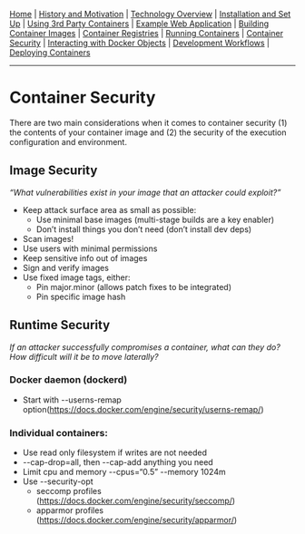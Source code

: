 [Home](../README.md) | [History and Motivation](../01-history-and-motivation/README.md)
| [Technology Overview](../02-technology-overview/README.md)
| [Installation and Set Up](../03-installation-and-set-up/README.md)
| [Using 3rd Party Containers](../04-using-3rd-party-containers/README.md)
| [Example Web Application](../05-example-web-application/README.md)
| [Building Container Images](../06-building-container-images/README.md)
| [Container Registries](../07-container-registries/README.md)
| [Running Containers](../08-running-containers/README.md)
| [Container Security](../09-container-security/README.md)
| [Interacting with Docker Objects](../10-interacting-with-docker-objects/README.md)
| [Development Workflows](../11-development-workflow/README.md)
| [Deploying Containers](../12-deploying-containers/README.md)

---

# Container Security

There are two main considerations when it comes to container security (1) the contents of your container image and (2) the security of the execution configuration and environment.

## Image Security

*“What vulnerabilities exist in your image that an attacker could exploit?”*

- Keep attack surface area as small as possible:
  - Use minimal base images (multi-stage builds are a key enabler)
  - Don’t install things you don’t need (don’t install dev deps)
- Scan images!
- Use users with minimal permissions
- Keep sensitive info out of images
- Sign and verify images
- Use fixed image tags, either:
  - Pin major.minor (allows patch fixes to be integrated)
  - Pin specific image hash

## Runtime Security

*If an attacker successfully compromises a container, what can they do? How difficult will it be to move laterally?*

### Docker daemon (dockerd)
  - Start with --userns-remap option(https://docs.docker.com/engine/security/userns-remap/)

### Individual containers:
- Use read only filesystem if writes are not needed
- --cap-drop=all, then --cap-add anything you need
- Limit cpu and memory --cpus=“0.5” --memory 1024m
- Use --security-opt
  - seccomp profiles (https://docs.docker.com/engine/security/seccomp/)
  - apparmor profiles (https://docs.docker.com/engine/security/apparmor/)